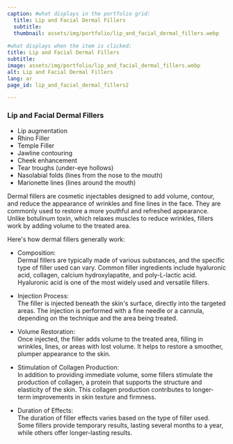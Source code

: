 ```yaml
---
caption: #what displays in the portfolio grid:
  title: Lip and Facial Dermal Fillers
  subtitle:  
  thumbnail: assets/img/portfolio/lip_and_facial_dermal_fillers.webp
  
#what displays when the item is clicked:
title: Lip and Facial Dermal Fillers
subtitle: 
image: assets/img/portfolio/lip_and_facial_dermal_fillers.webp
alt: Lip and Facial Dermal Fillers
lang: ar
page_id: lip_and_facial_dermal_fillers2

---
```

### Lip and Facial Dermal Fillers
- Lip augmentation
- Rhino Filler
- Temple Filler 
- Jawline contouring
- Cheek enhancement
- Tear troughs (under-eye hollows)
- Nasolabial folds (lines from the nose to the mouth)
- Marionette lines (lines around the mouth)

Dermal fillers are cosmetic injectables designed to add volume, contour, and reduce the appearance of wrinkles and fine lines in the face. They are commonly used to restore a more youthful and refreshed appearance. Unlike botulinum toxin, which relaxes muscles to reduce wrinkles, fillers work by adding volume to the treated area.  

Here's how dermal fillers generally work:
- Composition:  
  Dermal fillers are typically made of various substances, and the specific type of filler used can vary. Common filler ingredients include hyaluronic acid, collagen, calcium hydroxylapatite, and poly-L-lactic acid. Hyaluronic acid is one of the most widely used and versatile fillers.

- Injection Process:  
The filler is injected beneath the skin's surface, directly into the targeted areas. The injection is performed with a fine needle or a cannula, depending on the technique and the area being treated.

- Volume Restoration:  
Once injected, the filler adds volume to the treated area, filling in wrinkles, lines, or areas with lost volume. It helps to restore a smoother, plumper appearance to the skin.

- Stimulation of Collagen Production:  
In addition to providing immediate volume, some fillers stimulate the production of collagen, a protein that supports the structure and elasticity of the skin. This collagen production contributes to longer-term improvements in skin texture and firmness.

- Duration of Effects:  
The duration of filler effects varies based on the type of filler used. Some fillers provide temporary results, lasting several months to a year, while others offer longer-lasting results.
